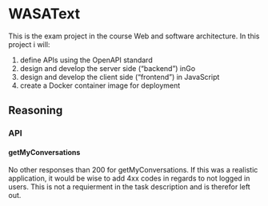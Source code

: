 # WASAText
This is the exam project in the course Web and software architecture. In this project i will: 
1. define APIs using the OpenAPI standard
2. design and develop the server side (“backend”) inGo
3. design and develop the client side (“frontend”) in JavaScript 
4.  create a Docker container image for deployment



## Reasoning
### API
#### getMyConversations
No other responses than 200 for getMyConversations. If this was a realistic application, it would be wise to add 4xx codes in regards to not logged in users. This is not a requierment in the task description and is therefor left out.

